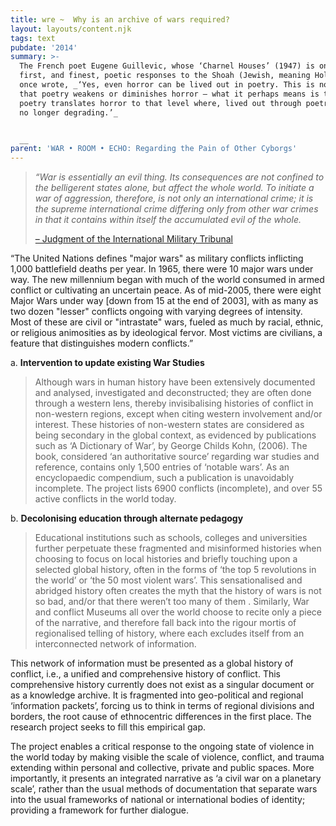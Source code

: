 ```yaml
---
title: wre ~  Why is an archive of wars required?
layout: layouts/content.njk
tags: text
pubdate: '2014'
summary: >-
  The French poet Eugene Guillevic, whose ‘Charnel Houses’ (1947) is one of the
  first, and finest, poetic responses to the Shoah (Jewish, meaning Holocaust),
  once wrote, _‘Yes, even horror can be lived out in poetry. This is not to say
  that poetry weakens or diminishes horror – what it perhaps means is that
  poetry translates horror to that level where, lived out through poetry, it is
  no longer degrading.’_


  __
parent: 'WAR • ROOM • ECHO: Regarding the Pain of Other Cyborgs'
---
```

> _“War is essentially an evil thing. Its consequences are not confined to the belligerent states alone, but affect the whole world. To initiate a war of aggression, therefore, is not only an international crime; it is the supreme international crime differing only from other war crimes in that it contains within itself the accumulated evil of the whole._
>
> [ – Judgment of the International Military Tribunal](http://avalon.law.yale.edu/imt/judnazi.asp)

“The United Nations defines "major wars" as military conflicts inflicting 1,000 battlefield deaths per year. In 1965, there were 10 major wars under way. The new millennium began with much of the world consumed in armed conflict or cultivating an uncertain peace. As of mid-2005, there were eight Major Wars under way \[down from 15 at the end of 2003], with as many as two dozen "lesser" conflicts ongoing with varying degrees of intensity. Most of these are civil or "intrastate" wars, fueled as much by racial, ethnic, or religious animosities as by ideological fervor. Most victims are civilians, a feature that distinguishes modern conflicts.”



a.	**Intervention to update existing War Studies**

> Although wars in human history have been extensively documented and analysed, investigated and deconstructed; they are often done through a western lens, thereby invisibalising histories of conflict in non-western regions, except when citing western involvement and/or interest. These histories of non-western states are considered as being secondary in the global context, as evidenced by publications such as ‘A Dictionary of War’, by George Childs Kohn, (2006). The book, considered ‘an authoritative source’ regarding war studies and reference, contains only 1,500 entries of ‘notable wars’. As an encyclopaedic compendium, such a publication is unavoidably incomplete. The project lists 6900 conflicts (incomplete), and over 55 active conflicts in the world today.

b.	**Decolonising education through alternate pedagogy** 

> Educational institutions such as schools, colleges and universities further perpetuate these fragmented and misinformed histories when choosing to focus on local histories and briefly touching upon a selected global history, often in the forms of ‘the top 5 revolutions in the world’ or ‘the 50 most violent wars’. This sensationalised and abridged history often creates the myth that the history of wars is not so bad, and/or that there weren’t too many of them . Similarly, War and conflict Museums all over the world choose to recite only a piece of the narrative, and therefore fall back into the rigour mortis of regionalised telling of history, where each excludes itself from an interconnected network of information. 

This network of information must be presented as a global history of conflict, i.e., a unified and comprehensive history of conflict. This comprehensive history currently does not exist as a singular document or as a knowledge archive. It is fragmented into geo-political and regional ‘information packets’, forcing us to think in terms of regional divisions and borders, the root cause of ethnocentric differences in the first place. The research project seeks to fill this empirical gap.

The project enables a critical response to the ongoing state of violence in the world today by making visible the scale of violence, conflict, and trauma extending within personal and collective, private and public spaces. More importantly, it presents an integrated narrative as ‘a civil war on a planetary scale’, rather than the usual methods of documentation that separate wars into the usual frameworks of national or international bodies of identity; providing a framework for further dialogue.
